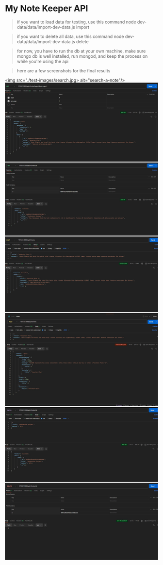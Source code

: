 # My Note Keeper API


> if you want to load data for testing, use this command 
node dev-data/data/import-dev-data.js import

>if you want to delete all data, use this command 
node dev-data/data/import-dev-data.js delete

> for now, you have to run the db at your own machine, make sure mongo db is well installed, 
> run mongod, and keep the process on while you're using the api 

> here are a few screenshots for the final results

<img src="./test-images/search.jpg> alt="search-a-note"/>
<img src="./test-images/pagination.jpg" alt="paginated notes"/>
<img src="./test-images/getById.jpg" alt="get a note by id"/>
<img src="./test-images/success-post.jpg" alt="succeeded tp create a note"/>
<img src="./test-images/fail-post.jpg" alt="failed to create a note"/>
<img src="./test-images/patch.jpg" alt="update a note"/>
<img src="./test-images/delete.jpg" alt="delete a note"/>
